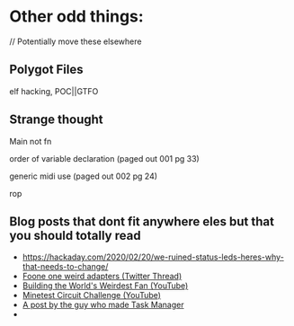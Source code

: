 

# Other odd things:

// Potentially move these elsewhere

## Polygot Files

elf hacking, POC||GTFO

## Strange thought

Main not fn

order of variable declaration (paged out 001 pg 33)

generic midi use (paged out 002 pg 24)

rop

## Blog posts that dont fit anywhere eles but that you should totally read

- https://hackaday.com/2020/02/20/we-ruined-status-leds-heres-why-that-needs-to-change/
- [Foone one weird adapters (Twitter Thread)](https://twitter.com/Foone/status/1224206741602062336)
- [Building the World's Weirdest Fan (YouTube)](https://www.youtube.com/watch?v=77Y7DHfoFOk&list=PL5cGwrD7cv8hK-qxPqRB25Dzs0BtLWhXz)
- [Minetest Circuit Challenge (YouTube)](https://www.youtube.com/watch?v=nI8Q1bqT8QU&list=PL5cGwrD7cv8hK-qxPqRB25Dzs0BtLWhXz)
- [A post by the guy who made Task Manager](https://old.reddit.com/r/techsupport/comments/gqb915/i_wrote_task_manager_and_i_just_remembered/)
- 


